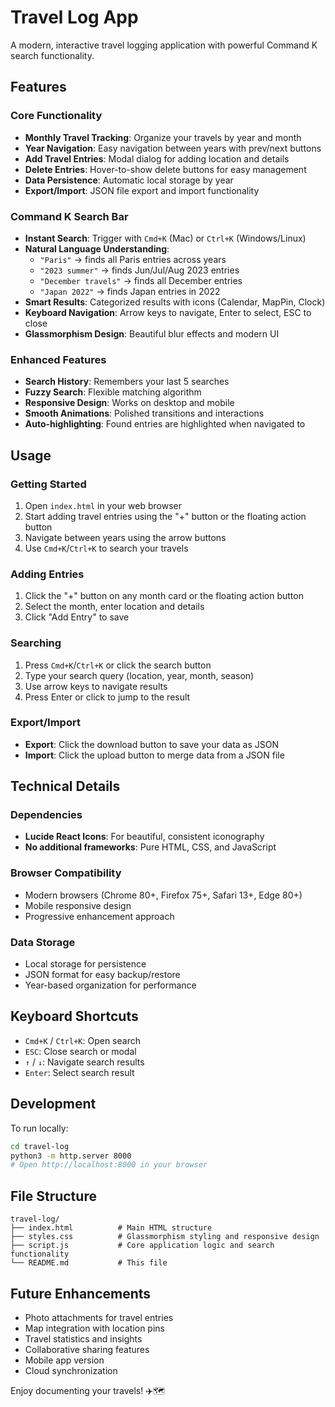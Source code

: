 # Travel Log App

A modern, interactive travel logging application with powerful Command K search functionality.

## Features

### Core Functionality
- **Monthly Travel Tracking**: Organize your travels by year and month
- **Year Navigation**: Easy navigation between years with prev/next buttons
- **Add Travel Entries**: Modal dialog for adding location and details
- **Delete Entries**: Hover-to-show delete buttons for easy management
- **Data Persistence**: Automatic local storage by year
- **Export/Import**: JSON file export and import functionality

### Command K Search Bar
- **Instant Search**: Trigger with `Cmd+K` (Mac) or `Ctrl+K` (Windows/Linux)
- **Natural Language Understanding**:
  - `"Paris"` → finds all Paris entries across years
  - `"2023 summer"` → finds Jun/Jul/Aug 2023 entries
  - `"December travels"` → finds all December entries
  - `"Japan 2022"` → finds Japan entries in 2022
- **Smart Results**: Categorized results with icons (Calendar, MapPin, Clock)
- **Keyboard Navigation**: Arrow keys to navigate, Enter to select, ESC to close
- **Glassmorphism Design**: Beautiful blur effects and modern UI

### Enhanced Features
- **Search History**: Remembers your last 5 searches
- **Fuzzy Search**: Flexible matching algorithm
- **Responsive Design**: Works on desktop and mobile
- **Smooth Animations**: Polished transitions and interactions
- **Auto-highlighting**: Found entries are highlighted when navigated to

## Usage

### Getting Started
1. Open `index.html` in your web browser
2. Start adding travel entries using the "+" button or the floating action button
3. Navigate between years using the arrow buttons
4. Use `Cmd+K`/`Ctrl+K` to search your travels

### Adding Entries
1. Click the "+" button on any month card or the floating action button
2. Select the month, enter location and details
3. Click "Add Entry" to save

### Searching
1. Press `Cmd+K`/`Ctrl+K` or click the search button
2. Type your search query (location, year, month, season)
3. Use arrow keys to navigate results
4. Press Enter or click to jump to the result

### Export/Import
- **Export**: Click the download button to save your data as JSON
- **Import**: Click the upload button to merge data from a JSON file

## Technical Details

### Dependencies
- **Lucide React Icons**: For beautiful, consistent iconography
- **No additional frameworks**: Pure HTML, CSS, and JavaScript

### Browser Compatibility
- Modern browsers (Chrome 80+, Firefox 75+, Safari 13+, Edge 80+)
- Mobile responsive design
- Progressive enhancement approach

### Data Storage
- Local storage for persistence
- JSON format for easy backup/restore
- Year-based organization for performance

## Keyboard Shortcuts

- `Cmd+K` / `Ctrl+K`: Open search
- `ESC`: Close search or modal
- `↑` / `↓`: Navigate search results
- `Enter`: Select search result

## Development

To run locally:
```bash
cd travel-log
python3 -m http.server 8000
# Open http://localhost:8000 in your browser
```

## File Structure

```
travel-log/
├── index.html          # Main HTML structure
├── styles.css          # Glassmorphism styling and responsive design
├── script.js           # Core application logic and search functionality
└── README.md           # This file
```

## Future Enhancements

- Photo attachments for travel entries
- Map integration with location pins
- Travel statistics and insights
- Collaborative sharing features
- Mobile app version
- Cloud synchronization

Enjoy documenting your travels! ✈️🗺️